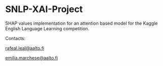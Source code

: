 # SNLP-XAI-Project
SHAP values implementation for an attention based model for the Kaggle English Language Learning competition. 

Contacts: 

rafeal.leal@aalto.fi

emilia.marchese@aalto.fi


